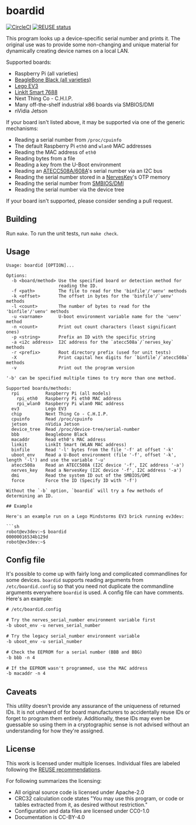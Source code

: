 # boardid

[![CircleCI](https://circleci.com/gh/nerves-project/boardid.svg?style=svg)](https://circleci.com/gh/nerves-project/boardid)
[![REUSE status](https://api.reuse.software/badge/github.com/nerves-project/boardid)](https://api.reuse.software/info/github.com/nerves-project/boardid)

This program looks up a device-specific serial number and prints it. The
original use was to provide some non-changing and unique material for
dynamically creating device names on a local LAN.

Supported boards:

* Raspberry Pi (all varieties)
* [BeagleBone Black (all varieties)](http://beagleboard.org/)
* [Lego EV3](https://www.ev3dev.org/)
* [LinkIt Smart 7688](https://www.seeedstudio.com/LinkIt-Smart-7688-p-2573.html)
* Next Thing Co - C.H.I.P.
* Many off-the-shelf industrial x86 boards via SMBIOS/DMI
* nVidia Jetson

If your board isn't listed above, it may be supported via one of the generic
mechanisms:

* Reading a serial number from `/proc/cpuinfo`
* The default Raspberry Pi `eth0` and `wlan0` MAC addresses
* Reading the MAC address of `eth0`
* Reading bytes from a file
* Reading a key from the U-Boot environment
* Reading an [ATECC508A/608A](https://www.microchip.com/wwwproducts/en/ATECC508A)'s serial number via an I2C bus
* Reading the serial number stored in a [NervesKey](https://github.com/nerves-hub/nerves_key/)'s OTP memory
* Reading the serial number from [SMBIOS/DMI](https://www.dmtf.org/standards/smbios)
* Reading the serial number via the device tree

If your board isn't supported, please consider sending a pull request.

## Building

Run `make`. To run the unit tests, run `make check`.

## Usage

```text
Usage: boardid [OPTION]...

Options:
  -b <board/method> Use the specified board or detection method for
                    reading the ID.
  -f <path>         The file to read for the 'binfile'/'uenv' methods
  -k <offset>       The offset in bytes for the 'binfile'/`uenv' methods
  -l <count>        The number of bytes to read for the 'binfile'/'uenv' methods
  -u <varname>      U-boot environment variable name for the 'uenv' method
  -n <count>        Print out count characters (least significant ones)
  -p <string>       Prefix an ID with the specific string
  -a <i2c address>  I2C address for the `atecc508a`/`nerves_key` methods
  -r <prefix>       Root directory prefix (used for unit tests)
  -X                Print capital hex digits for `binfile`/`atecc508a` methods
  -v                Print out the program version

'-b' can be specified multiple times to try more than one method.

Supported boards/methods:
  rpi          Raspberry Pi (all models)
    rpi_eth0   Raspberry Pi eth0 MAC address
    rpi_wlan0  Raspberry Pi wlan0 MAC address
  ev3          Lego EV3
  chip         Next Thing Co - C.H.I.P.
  cpuinfo      Read /proc/cpuinfo
  jetson       nVidia Jetson
  device_tree  Read /proc/device-tree/serial-number
  bbb          Beaglebone Black
  macaddr      Read eth0's MAC address
  linkit       LinkIt Smart (WLAN MAC address)
  binfile      Read '-l' bytes from the file '-f' at offset '-k'
  uboot_env    Read a U-Boot environment (file '-f', offset '-k', length '-l') and use the variable '-u'
  atecc508a    Read an ATECC508A (I2C device '-f', I2C address '-a')
  nerves_key   Read a NervesKey (I2C device '-f', I2C address '-a')
  dmi          Read the system ID out of the SMBIOS/DMI
  force        Force the ID (Specify ID with '-f')

Without the `-b` option, `boardid` will try a few methods of determining an ID.

## Example

Here's an example run on a Lego Mindstorms EV3 brick running ev3dev:

```sh
robot@ev3dev:~$ boardid
00000016534b129d
robot@ev3dev:~$
```

## Config file

It's possible to come up with fairly long and complicated commandlines for some
devices. `boardid` supports reading arguments from `/etc/boardid.config` so that
you need not duplicate the commandline arguments everywhere `boardid` is used.
A config file can have comments. Here's an example:

```txt
# /etc/boardid.config

# Try the nerves_serial_number environment variable first
-b uboot_env -u nerves_serial_number

# Try the legacy serial_number environment variable
-b uboot_env -u serial_number

# Check the EEPROM for a serial number (BBB and BBG)
-b bbb -n 4

# If the EEPROM wasn't programmed, use the MAC address
-b macaddr -n 4
```

## Caveats

This utility doesn't provide any assurance of the uniqueness of returned IDs. It
is not unheard of for board manufacturers to accidentally reuse IDs or forget to
program them entirely. Additionally, these IDs may even be guessable so using
them in a cryptographic sense is not advised without an understanding for how
they're assigned.

## License

This work is licensed under multiple licenses. Individual files are labeled
following the [REUSE recommendations](https://reuse.software).

For following summarizes the licensing:

* All original source code is licensed under Apache-2.0
* CRC32 calculation code states "You may use this program, or code or tables
  extracted from it, as desired without restriction."
* Configuration and data files are licensed under CC0-1.0
* Documentation is CC-BY-4.0


